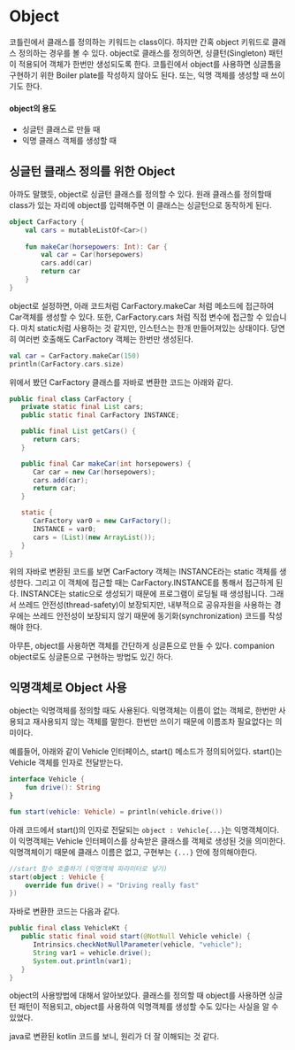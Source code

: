 # Object

코틀린에서 클래스를 정의하는 키워드는 class이다. 하지만 간혹 object 키워드로 클래스 정의하는 경우를 볼 수 있다. object로 클래스를 정의하면, 싱클턴(Singleton) 패턴이 적용되어 객체가 한번만 생성되도록 한다. 코틀린에서 object를 사용하면 싱글톰을 구현하기 위한 Boiler plate를 작성하지 않아도 된다. 또는, 익명 객체를 생성할 때 쓰이기도 한다.

#### object의 용도
- 싱글턴 클래스로 만들 때
- 익명 클래스 객체를 생성할 때

## 싱글턴 클래스 정의를 위한 Object

아까도 말했듯, object로 싱글턴 클래스를 정의할 수 있다. 원래 클래스를 정의할때 class가 있는 자리에 object를 입력해주면 이 클래스는 싱글턴으로 동작하게 된다.

```kotlin
object CarFactory {
    val cars = mutableListOf<Car>()
    
    fun makeCar(horsepowers: Int): Car {
        val car = Car(horsepowers)
        cars.add(car)
        return car
    }
}
```

object로 설정하면, 아래 코드처럼 CarFactory.makeCar 처럼 메소드에 접근하여 Car객체를 생성할 수 있다. 또한, CarFactory.cars 처럼 직접 변수에 접근할 수 있습니다. 마치 static처럼 사용하는 것 같지만, 인스턴스는 한개 만들어져있는 상태이다. 당연히 여러번 호출해도 CarFactory 객체는 한번만 생성된다.

```kotlin
val car = CarFactory.makeCar(150)
println(CarFactory.cars.size)
```

위에서 봤던 CarFactory 클래스를 자바로 변환한 코드는 아래와 같다.

```java
public final class CarFactory {
   private static final List cars;
   public static final CarFactory INSTANCE;

   public final List getCars() {
      return cars;
   }

   public final Car makeCar(int horsepowers) {
      Car car = new Car(horsepowers);
      cars.add(car);
      return car;
   }

   static {
      CarFactory var0 = new CarFactory();
      INSTANCE = var0;
      cars = (List)(new ArrayList());
   }
}
```

위의 자바로 변환된 코드를 보면 CarFactory 객체는 INSTANCE라는 static 객체를 생성한다. 그리고 이 객체에 접근할 때는 CarFactory.INSTANCE를 통해서 접근하게 된다. INSTANCE는 static으로 생성되기 때문에 프로그램이 로딩될 때 생성됩니다. 그래서 쓰레드 안전성(thread-safety)이 보장되지만, 내부적으로 공유자원을 사용하는 경우에는 쓰레드 안전성이 보장되지 않기 때문에 동기화(synchronization) 코드를 작성해야 한다.

아무튼, object를 사용하면 객체를 간단하게 싱글톤으로 만들 수 있다. companion object로도 싱글톤으로 구현하는 방법도 있긴 하다.

## 익명객체로 Object 사용

object는 익명객체를 정의할 때도 사용된다. 익명객체는 이름이 없는 객체로, 한번만 사용되고 재사용되지 않는 객체를 말한다. 한번만 쓰이기 때문에 이름조차 필요없다는 의미이다. 

예를들어, 아래와 같이 Vehicle 인터페이스, start() 메소드가 정의되어있다. start()는 Vehicle 객체를 인자로 전달받는다.

```kotlin
interface Vehicle {
    fun drive(): String
}

fun start(vehicle: Vehicle) = println(vehicle.drive())
```

아래 코드에서 start()의 인자로 전달되는 `object : Vehicle{...}`는 익명객체이다. 이 익명객체는 Vehicle 인터페이스를 상속받은 클래스를 객체로 생성된 것을 의미한다. 익명객체이기 때문에 클래스 이름은 없고, 구현부는 `{...}` 안에 정의해야한다.

```kotlin
//start 함수 호출하기 (익명객체 파라미터로 넣기)
start(object : Vehicle {
    override fun drive() = "Driving really fast"
})
```

자바로 변환한 코드는 다음과 같다.

```java
public final class VehicleKt {
   public static final void start(@NotNull Vehicle vehicle) {
      Intrinsics.checkNotNullParameter(vehicle, "vehicle");
      String var1 = vehicle.drive();
      System.out.println(var1);
   }
}
```

object의 사용방법에 대해서 알아보았다. 클래스를 정의할 때 object를 사용하면 싱글턴 패턴이 적용되고, object를 사용하여 익명객체를 생성할 수도 있다는 사실을 알 수 있었다.

java로 변환된 kotlin 코드를 보니, 원리가 더 잘 이해되는 것 같다.